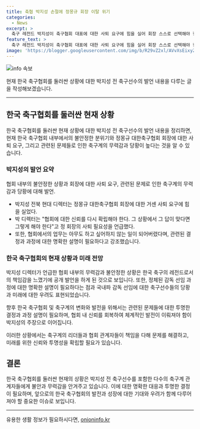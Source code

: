 ```yaml
---
title: 축협 박지성 손절에 정몽규 회장 이탈 위기
categories:
  - News
excerpt: >
  축구 레전드 박지성이 축구협회 대표에 대한 사퇴 요구에 힘을 실어 회장 스스로 선택해야 한다고 직격 발언, 협회에 대한 불신을 언급. 또한, 전력강화위원회 내부 회의 과정을 폭로한 박주호 위원의 무력감을 언급하며, 대표팀 선수들의 당황을 우려했다. 협회의 혼란에 대한 불만과 미래에 대한 우려를 토로하며, 축구계의 변화를 강조했다. #축구협회 #박지성 #박주호 #협회불신 #대표팀당황
feature_text: >
  축구 레전드 박지성이 축구협회 대표에 대한 사퇴 요구에 힘을 실어 회장 스스로 선택해야 한다고 직격 발언, 협회에 대한 불신을 언급. 또한, 전력강화위원회 내부 회의 과정을 폭로한 박주호 위원의 무력감을 언급하며, 대표팀 선수들의 당황을 우려했다. 협회의 혼란에 대한 불만과 미래에 대한 우려를 토로하며, 축구계의 변화를 강조했다. #축구협회 #박지성 #박주호 #협회불신 #대표팀당황
image: 'https://blogger.googleusercontent.com/img/b/R29vZ2xl/AVvXsEixyZcFfHzMRdzZMjFBmAUKJYCLCGyLL1o632UiGVXcaFdKo_bkvkuCioo0uUKlGfBVcT3P84aROyZIXSBEx3Aw5nCQ3pTgDom1WDC4m8eifvWiAmWEEVb4x6G_l8C0QH225ldMjyaFvpxGEBGNO37VmDTDMHGhJPq73UglMfDca1-0aw/s1600/blogspot.png'
---
```


<p><img src="https://blogger.googleusercontent.com/img/b/R29vZ2xl/AVvXsEixyZcFfHzMRdzZMjFBmAUKJYCLCGyLL1o632UiGVXcaFdKo_bkvkuCioo0uUKlGfBVcT3P84aROyZIXSBEx3Aw5nCQ3pTgDom1WDC4m8eifvWiAmWEEVb4x6G_l8C0QH225ldMjyaFvpxGEBGNO37VmDTDMHGhJPq73UglMfDca1-0aw/s1600/blogspot.png" alt="info 속보" /></p>

<p>현재 한국 축구협회를 둘러싼 상황에 대한 박지성 전 축구선수의 발언 내용을 다루는 글을 작성해보겠습니다.</p>

<hr />

<h2 data-ke-size="size26">한국 축구협회를 둘러싼 현재 상황</h2>

<p>한국 축구협회를 둘러싼 현재 상황에 대한 박지성 전 축구선수의 발언 내용을 정리하면, 현재 한국 축구협회 내부에서의 불안정한 분위기와 정몽규 대한축구협회 회장에 대한 사퇴 요구, 그리고 관련된 문제들로 인한 축구계의 무력감과 당황이 높다는 것을 알 수 있습니다.</p>

<p data-ke-size="size16"></p>

<h3>박지성의 발언 요약</h3>

<p>협회 내부의 불안정한 상황과 회장에 대한 사퇴 요구, 관련된 문제로 인한 축구계의 무력감과 당황에 대해 발언.</p>

<ul>
<li>박지성 전북 현대 디렉터는 정몽규 대한축구협회 회장에 대한 거센 사퇴 요구에 힘을 실었다.</li>
<li>박 디렉터는 "협회에 대한 신뢰를 다시 확립해야 한다. 그 상황에서 그 답이 맞다면 그렇게 해야 한다"고 정 회장의 사퇴 필요성을 언급했다.</li>
<li>또한, 협회에서의 업무는 아무도 하고 싶어하지 않는 일이 되어버렸다며, 관련된 결정과 과정에 대한 명확한 설명이 필요하다고 강조했습니다.</li>
</ul>

<p data-ke-size="size16"></p>

<h3>한국 축구협회의 현재 상황과 미래 전망</h3>

<p>박지성 디렉터가 언급한 협회 내부의 무력감과 불안정한 상황은 한국 축구의 레전드로서의 책임감을 느꼈기에 공개 발언을 하게 된 것으로 보입니다. 또한, 정체된 감독 선임 과정에 대한 명확한 설명이 필요하다는 점과 국내파 감독 선임에 대한 축구선수들의 당황과 미래에 대한 우려도 표현되었습니다.</p>

<p>향후 한국 축구협회 및 축구계의 변화와 발전을 위해서는 관련된 문제들에 대한 투명한 결정과 과정 설명이 필요하며, 협회 내 신뢰를 회복하여 체계적인 발전이 이뤄져야 함이 박지성의 주장으로 이어집니다.</p>

<p>이러한 상황에서는 축구계의 리더들과 협회 관계자들이 책임을 다해 문제를 해결하고, 미래를 위한 신뢰와 투명성을 확립할 필요가 있습니다.</p>

<p data-ke-size="size16"></p>

<h2 data-ke-size="size26">결론</h2>

<p>한국 축구협회를 둘러싼 현재의 상황은 박지성 전 축구선수를 포함한 다수의 축구계 관계자들에게 불안과 무력감을 안겨주고 있습니다. 이에 대한 명확한 대응과 투명한 결정이 필요하며, 앞으로의 한국 축구협회의 발전과 성장에 대한 기대와 우려가 함께 다루어져야 할 중요한 이슈로 보입니다.</p>

<hr />
유용한 생활 정보가 필요하시다면, <a href="https://onioninfo.kr" rel="dofollow">onioninfo.kr</a>


